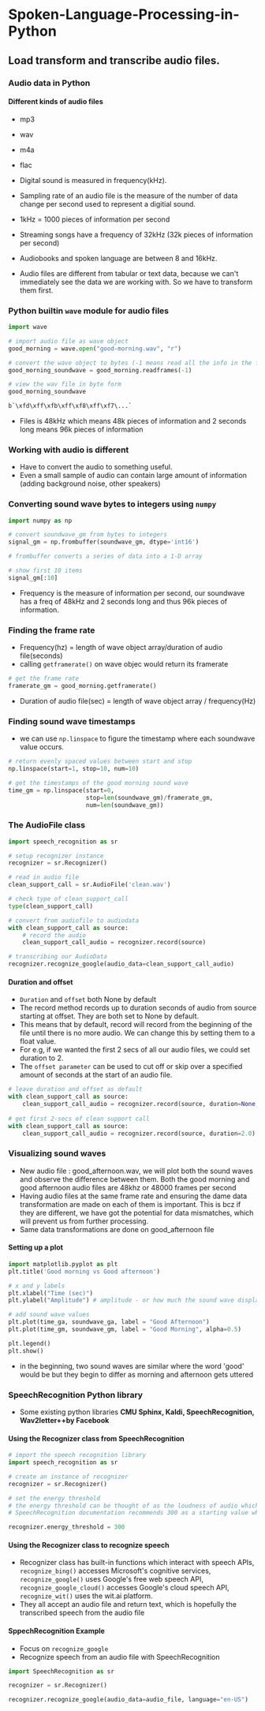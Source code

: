 # Spoken-Language-Processing-in-Python

## Load transform and transcribe audio files.

### Audio data in Python

#### Different kinds of audio files
- mp3
- wav
- m4a
- flac

- Digital sound is measured in frequency(kHz).
- Sampling rate of an audio file is the measure of the number of data change per second used to represent a digitial sound.
- 1kHz = 1000 pieces of information per second
- Streaming songs have a frequency of 32kHz (32k pieces of information per second)
- Audiobooks and spoken language are between 8 and 16kHz.
- Audio files are different from tabular or text data, because we can't immediately see the data we are working with. So we have to transform them first.

### Python builtin `wave` module for audio files

```python
import wave

# import audio file as wave object
good_morning = wave.open("good-morning.wav", "r")

# convert the wave object to bytes (-1 means read all the info in the file)
good_morning_soundwave = good_morning.readframes(-1)

# view the wav file in byte form
good_morning_soundwave

b`\xfd\xff\xfb\xff\xf8\xff\xf7\...`
```
- Files is 48kHz which means 48k pieces of information and 2 seconds long means 96k pieces of information

### Working with audio is different
- Have to convert the audio to something useful.
- Even a small sample of audio can contain large amount of information (adding background noise, other speakers)

### Converting sound wave bytes to integers using `numpy`

```python
import numpy as np

# convert soundwave_gm from bytes to integers
signal_gm = np.frombuffer(soundwave_gm, dtype='int16')

# frombuffer converts a series of data into a 1-D array

# show first 10 items
signal_gm[:10]
```
- Frequency is the measure of information per second, our soundwave has a freq of 48kHz and 2 seconds long and thus 96k pieces of information.

### Finding the frame rate
- Frequency(hz) = length of wave object array/duration of audio file(seconds)
- calling `getframerate()` on wave objec would return its framerate

```python
# get the frame rate
framerate_gm = good_morning.getframerate()
```

- Duration of audio file(sec) = length of wave object array / frequency(Hz)

### Finding sound wave timestamps
- we can use `np.linspace` to figure the timestamp where each soundwave value occurs.

```python
# return evenly spaced values between start and stop
np.linspace(start=1, stop=10, num=10)

# get the timestamps of the good morning sound wave
time_gm = np.linspace(start=0,
                      stop=len(soundwave_gm)/framerate_gm,
                      num=len(soundwave_gm))
```

### The AudioFile class

```python
import speech_recognition as sr

# setup recognizer instance
recognizer = sr.Recognizer()

# read in audio file
clean_support_call = sr.AudioFile('clean.wav')

# check type of clean_support_call
type(clean_support_call)

# convert from audiofile to audiodata
with clean_support_call as source:
    # record the audio
    clean_support_call_audio = recognizer.record(source)

# transcribing our AudioData
recognizer.recognize_google(audio_data=clean_support_call_audio)
```

#### Duration and offset
- `Duration` and `offset` both None by default
- The record method records up to duration seconds of audio from source starting at offset. They are both set to None by default.
- This means that by default, record will record from the beginning of the file until there is no more audio. We can change this by setting them to a float value.
- For e.g, if we wanted the first 2 secs of all our audio files, we could set duration to 2. 
- The `offset parameter` can be used to cut off or skip over a specified amount of seconds at the start of an audio file.

```python
# leave duration and offset as default
with clean_support_call as source:
    clean_support_call_audio = recognizer.record(source, duration=None, offset=None)
    
# get first 2-secs of clean support call
with clean_support_call as source:
    clean_support_call_audio = recognizer.record(source, duration=2.0)
```














### Visualizing sound waves
- New audio file : good_afternoon.wav, we will plot both the sound waves and observe the difference between them. Both the good morning and good afternoon audio files are 48khz or 48000 frames per second
- Having audio files at the same frame rate and ensuring the dame data transformation are made on each of them is important. This is bcz if they are different, we have got the potential for data mismatches, which will prevent us from further processing.
- Same data transformations are done on good_afternoon file

#### Setting up a plot

```python
import matplotlib.pyplot as plt
plt.title('Good morning vs Good afternoon')

# x and y labels
plt.xlabel("Time (sec)")
plt.ylabel("Amplitude") # amplitude - or how much the sound wave displaces air particles as it moves through the air. A value of 0 indicates no sound at all

# add sound wave values
plt.plot(time_ga, soundwave_ga, label = "Good Afternoon")
plt.plot(time_gm, soundwave_gm, label = "Good Morning", alpha=0.5)

plt.legend()
plt.show()
```

- in the beginning, two sound waves are similar where the word 'good' would be but they begin to differ as morning and afternoon gets uttered

### SpeechRecognition Python library
- Some existing python libraries **CMU Sphinx, Kaldi, SpeechRecognition, Wav2letter++by Facebook**

#### Using the Recognizer class from SpeechRecognition

```python
# import the speech recognition library
import speech_recognition as sr

# create an instance of recognizer
recognizer = sr.Recognizer()

# set the energy threshold
# the energy threshold can be thought of as the loudness of audio which is considered speech, values below the threshold are considered as silence, values above are considered speech.A silent room is beetween 0 to 100
# SpeechRecognition documentation recommends 300 as a starting value which covers most speech files

recognizer.energy_threshold = 300
```

#### Using the Recognizer class to recognize speech
- Recognizer class has built-in functions which interact with speech APIs, `recognize_bing()` accesses Microsoft's cognitive services, `recognize_google()` uses Google's free web speech API, `recognize_google_cloud()` accesses Google's cloud speech API, `recognize_wit()` uses the wit.ai platform.
- They all accept an audio file and return text, which is hopefully the transcribed speech from the audio file

#### SppechRecognition Example
- Focus on `recognize_google`
- Recognize speech from an audio file with SpeechRecognition

```python
import SpeechRecognition as sr

recognizer = sr.Recognizer()

recognizer.recognize_google(audio_data=audio_file, language="en-US")
```








































